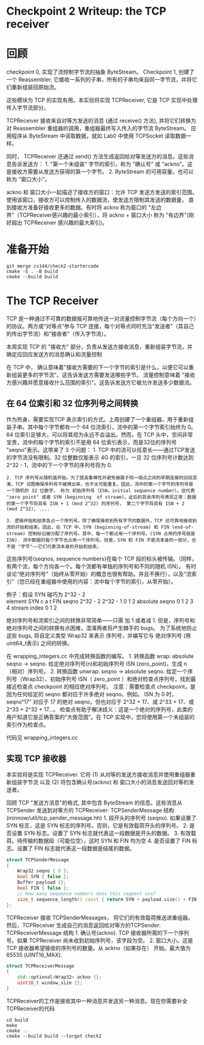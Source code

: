 Checkpoint 2 Writeup: the TCP receiver
====================

# 回顾
checkpoint 0, 实现了流控制字节流的抽象 ByteStream。
Checkpoint 1, 创建了一个 Reassembler, 它接收一系列的子串，所有的子串均来自同一字节流，并将它们重新组装回原始流。

这些模块为 TCP 的实现有用。本实验将实现 TCPReceiver, 它是 TCP 实现中处理传入字节流部分。

TCPReceiver 接收来自对等方发送的消息 (通过 receive() 方法), 并将它们转换为对 Reassembler 重组器的调用，重组器最终写入传入的字节流 ByteStream。
应用程序从 ByteStream 中读取数据，就如 Lab0 中使用 TCPSocket 读取数据一样。

同时， TCPReceiver 还通过 send() 方法生成返回给对等发送方的消息。这些消息告诉发送方：
    1. "第一个未组装" 字节的索引，称为 "确认号" 或 "ackno"。这是接收方需要从发送方获得的第一个字节。
    2. ByteStream 的可用容量。也可以称为 "窗口大小"。

ackno 和 窗口大小一起描述了接收方的窗口：允许 TCP 发送方发送的索引范围。使用该窗口，接收方可以控制传入的数据流，使发送方限制其发送的数据量，
直到接收方准备好接收更多的数据。有时将 ackno 称为窗口的 "左边界"（TCPReceiver感兴趣的最小索引），将 ackno + 窗口大小 称为 "有边界"(刚好超出 TCPReceiver 感兴趣的最大索引)。

# 准备开始
```git
git merge cs144/check2-startercode
cmake -S . -B build
cmake --build build
```
# The TCP Receiver
TCP 是一种通过不可靠的数据报可靠地传送一对流量控制字节流（每个方向一个）的协议。两方或“对等点”参与 TCP 连接，每个对等点同时充当“发送者”（其自己的传出字节流）和“接收者”（传入字节流）。

本周实现 TCP 的 "接收方" 部分，负责从发送方接收消息，重新组装字节流，并确定应回应发送方的消息确认和流量控制

在 TCP 中， 确认意味着"接收方需要的下一个字节的索引是什么，以便它可以重新组装更多的字节流"。这告诉发送方需要发送哪些字节。
流量控制意味着 "接收方感兴趣并愿意接收什么范围的索引"。这告诉发送方它被允许发送多少数据流。

## 在 64 位索引和 32 位序列号之间转换
作为热身，需要实现TCP 表示索引的方式。上周创建了一个重组器，用于重新组装子串。其中每个字节都有一个 64 位流索引，流中的第一个字节索引始终为 0。
64 位索引足够大，可以将其视为永远不会溢出。然而，在 TCP 头中，空间非常宝贵，流中的每个字节的索引不是用 64 位索引表示，而是32位的序列号 "seqno"表示。这带来了 3 个问题：
    1. TCP 中的流可以任意长——通过TCP发送的字节流没有限制。32 位整数仅能表示 4G 的索引，一旦 32 位序列号计数达到 2^32 - 1，流中的下一个字节的序列号将为 0.
    
    2. TCP 序列号从随机值开始。为了提高鲁棒性并避免被属于同一端点之间的早期连接的旧段混淆，TCP 试图确保序列号不被猜出来，也不太可能重复。因此，流中的第一个字节的序列号是一个随机的 32 位数字， 称为 初始序列号（ISN，initial sequence number）。这代表 "zero point" 或者 SYN (beginning  of stream)。此后的其余序列号表现正常：数据的第一个字节将具有 ISN + 1 (mod 2^32) 的序列号， 第二个字节将具有 ISN + 2 (mod 2^32), ....
    
    3. 逻辑开始和结束各占一个序列号。除了确保接收到所有字节的数据外，TCP 还可靠地接收到流的开始和结束。因此，在 TCP 中，SYN (beginning-of-stream) 和 FIN (end-of-stream) 控制标记被分配了序列号。其中，每一个都占用一个序列号。(SYN 占用的序号就是 ISN). 流中数据的每个字节也占用一个序列号。但是，SYN 和 FIN 不是流本身的一部分，也不是 "字节"——它们代表流本身的开始和结束。

这些序列号(seqnos, sequence numbers)在每个 TCP 段的标头被传输。（同样，有两个流，每个方向各一个。每个流都有单独的序列号和不同的随机 ISN）。
有时谈论“绝对序列号”（始终从零开始）的概念也很有帮助。并且不换行），以及“流索引”（您已经在重组器中使用的内容：流中每个字节的索引，从零开始）。

例子：假设 SYN 碰巧为 2^32 - 2  
    element         SYN       c         a   t   FIN
    seqno           2^32 - 2  2^32 - 1  0   1   2
    absolute seqno  0         1         2   3   4
    stream index              0         1   2

绝对序列号和流索引之间的转换非常简单——只需 加 1 或者减 1. 但是，序列号和绝对序列号之间的转换有点困难，混淆两者将产生棘手的 bugs。
为了系统地防止这些 bugs, 将自定义类型 Wrap32 来表示 序列号，并编写它与 绝对序列号 (用 uint64_t表示) 之间的转换。

在 wrapping_integers.cc 中完成转换函数的编写。
    1. 转换函数 wrap: absolute seqno -> seqno. 给定绝对序列号(n)和初始序列号 ISN (zero_point)，生成 n（相对）序列号。
    2. 转换函数 unwrap: seqno -> absolute seqno. 给定一个序列号（Wrap32）、初始序列号 ISN（ zero_point ）和绝对检查点序列号，找到最接近检查点 checkpoint 的相应绝对序列号。
    注意：需要检查点 checkpoint，是因为任何给定的 seqno 都对应于许多绝对 seqno。例如。 ISN 为 0 时，seqno“17” 对应于 17 的绝对 seqno，但也对应于 2^32 + 17、或 2^33 + 17、或 2^33 + 2^32 + 17...。 检查点有助于解决歧义：这是一个绝对的序列号，此类的用户知道它是正确答案的“大致范围”。在 TCP 实现中，您将使用第一个未组装的索引作为检查点。

代码见 wrapping_integers.cc

## 实现 TCP 接收器
本实验将是实现 TCPReceiver. 它将 (1) 从对等的发送方接收消息并使用重组器重新组装字节流 以及 (2) 将包含确认号(ackno) 和 窗口大小的消息发送回对等的发送者。

回顾 TCP "发送方消息"的格式, 其中包含 ByteStream 的信息。这些消息从 TCPSender 发送到对等方的 TCPReceiver:
TCPSenderMessage 结构 (minnow/util/tcp_sender_message.hh)
    1. 段开头的序列号 (seqno). 如果设置了 SYN 标志，这是 SYN 标志的序列号。否则，它是有效载荷开头的序列号。
    2. 是否设置 SYN 标志。设置了 SYN 标志就代表这一段数据是开头的数据。
    3. 有效载荷。待传输的数据段（可能位空），这时 SYN 和 FIN 均为空
    4. 是否设置了 FIN 标志。设置了 FIN 标志就代表这一段数据是结尾的数据。

``` cpp
struct TCPSenderMessage
{
    Wrap32 seqno { 0 }; 
    bool SYN { false };
    Buffer payload {};
    bool FIN { false };
    // How many sequence numbers does this segment use?
    size_t sequence_length() const { return SYN + payload.size() + FIN; }
};
```
TCPReceiver 接收 TCPSenderMessages， 将它们的有效载荷推送进重组器。然后，TCPReceiver 生成自己的消息返回给对等方的TCPSender:
TCPReceiverMessage 结构
    1. 确认号(ackno). TCP 接收器所需的下一个序列号。如果 TCPReceiver 尚未收到初始序列号，该字段为空。
    2. 窗口大小。这是 TCP 接收器希望接收的序列号的数量。从 ackno（如果存在） 开始。最大值为 65535 (UINT16_MAX).

```cpp
struct TCPReceiverMessage
{
    std::optional<Wrap32> ackno {};
    uint16_t window_size {};
}
```
TCPReceiver的工作是接收其中一种消息并发送另一种消息。现在你需要补全TCPReceiver的代码

```git
cd build 
make 
cmake ..
cmake --build build --target check2
```

